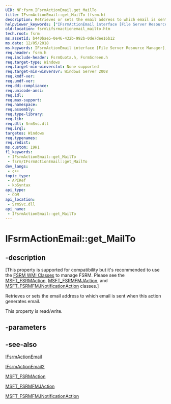 ```yaml
---
UID: NF:fsrm.IFsrmActionEmail.get_MailTo
title: IFsrmActionEmail::get_MailTo (fsrm.h)
description: Retrieves or sets the email address to which email is sent when this action generates email.
helpviewer_keywords: ["IFsrmActionEmail interface [File Server Resource Manager]","MailTo property","IFsrmActionEmail.MailTo","IFsrmActionEmail.get_MailTo","IFsrmActionEmail2 interface [File Server Resource Manager]","MailTo property","IFsrmActionEmail2.MailTo","IFsrmActionEmail2::MailTo","IFsrmActionEmail2::get_MailTo","IFsrmActionEmail2::put_MailTo","IFsrmActionEmail::get_MailTo","IFsrmActionEmail::put_MailTo","MailTo property [File Server Resource Manager]","MailTo property [File Server Resource Manager]","IFsrmActionEmail interface","MailTo property [File Server Resource Manager]","IFsrmActionEmail2 interface","fs.ifsrmactionemail_mailto","fsrm.ifsrmactionemail_mailto","fsrm/IFsrmActionEmail2::MailTo","fsrm/IFsrmActionEmail2::get_MailTo","fsrm/IFsrmActionEmail2::put_MailTo","fsrm/IFsrmActionEmail::MailTo","fsrm/IFsrmActionEmail::get_MailTo","fsrm/IFsrmActionEmail::put_MailTo","get_MailTo"]
old-location: fsrm\ifsrmactionemail_mailto.htm
tech.root: fsrm
ms.assetid: b440bae5-0e46-432b-992b-0de7dee16b12
ms.date: 12/05/2018
ms.keywords: IFsrmActionEmail interface [File Server Resource Manager],MailTo property, IFsrmActionEmail.MailTo, IFsrmActionEmail.get_MailTo, IFsrmActionEmail2 interface [File Server Resource Manager],MailTo property, IFsrmActionEmail2.MailTo, IFsrmActionEmail2::MailTo, IFsrmActionEmail2::get_MailTo, IFsrmActionEmail2::put_MailTo, IFsrmActionEmail::get_MailTo, IFsrmActionEmail::put_MailTo, MailTo property [File Server Resource Manager], MailTo property [File Server Resource Manager],IFsrmActionEmail interface, MailTo property [File Server Resource Manager],IFsrmActionEmail2 interface, fs.ifsrmactionemail_mailto, fsrm.ifsrmactionemail_mailto, fsrm/IFsrmActionEmail2::MailTo, fsrm/IFsrmActionEmail2::get_MailTo, fsrm/IFsrmActionEmail2::put_MailTo, fsrm/IFsrmActionEmail::MailTo, fsrm/IFsrmActionEmail::get_MailTo, fsrm/IFsrmActionEmail::put_MailTo, get_MailTo
req.header: fsrm.h
req.include-header: FsrmQuota.h, FsrmScreen.h
req.target-type: Windows
req.target-min-winverclnt: None supported
req.target-min-winversvr: Windows Server 2008
req.kmdf-ver: 
req.umdf-ver: 
req.ddi-compliance: 
req.unicode-ansi: 
req.idl: 
req.max-support: 
req.namespace: 
req.assembly: 
req.type-library: 
req.lib: 
req.dll: SrmSvc.dll
req.irql: 
targetos: Windows
req.typenames: 
req.redist: 
ms.custom: 19H1
f1_keywords:
 - IFsrmActionEmail::get_MailTo
 - fsrm/IFsrmActionEmail::get_MailTo
dev_langs:
 - c++
topic_type:
 - APIRef
 - kbSyntax
api_type:
 - COM
api_location:
 - SrmSvc.dll
api_name:
 - IFsrmActionEmail::get_MailTo
---
```


# IFsrmActionEmail::get_MailTo


## -description

<p class="CCE_Message">[This property is supported for compatibility but it's recommended to use the 
    <a href="/previous-versions/windows/desktop/fsrm/fsrm-wmi-classes">FSRM WMI Classes</a> to manage FSRM. Please see the 
    <a href="/previous-versions/windows/desktop/fsrm/msft-fsrmaction">MSFT_FSRMAction</a>,
    <a href="/previous-versions/windows/desktop/fsrm/msft-fsrmfmjaction">MSFT_FSRMFMJAction</a>, and 
    <a href="/previous-versions/windows/desktop/fsrm/msft-fsrmfmjnotificationaction">MSFT_FSRMFMJNotificationAction</a> 
    classes.]

Retrieves or sets the email address to which email is sent when this action generates 
    email.

This property is read/write.

## -parameters

## -see-also

<a href="/previous-versions/windows/desktop/api/fsrm/nn-fsrm-ifsrmactionemail">IFsrmActionEmail</a>



<a href="/previous-versions/windows/desktop/api/fsrm/nn-fsrm-ifsrmactionemail2">IFsrmActionEmail2</a>



<a href="/previous-versions/windows/desktop/fsrm/msft-fsrmaction">MSFT_FSRMAction</a>



<a href="/previous-versions/windows/desktop/fsrm/msft-fsrmfmjaction">MSFT_FSRMFMJAction</a>



<a href="/previous-versions/windows/desktop/fsrm/msft-fsrmfmjnotificationaction">MSFT_FSRMFMJNotificationAction</a>

